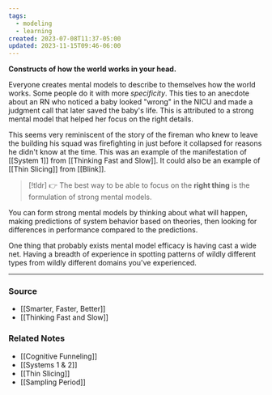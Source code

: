 ```yaml
---
tags:
  - modeling
  - learning
created: 2023-07-08T11:37-05:00
updated: 2023-11-15T09:46-06:00
---
```

**Constructs of how the world works in your head.**

Everyone creates mental models to describe to themselves how the world works. Some people do it with more *specificity*. This ties to an anecdote about an RN who noticed a baby looked "wrong" in the NICU and made a judgment call that later saved the baby's life. This is attributed to a strong mental model that helped her focus on the right details. 

This seems very reminiscent of the story of the fireman who knew to leave the building his squad was firefighting in just before it collapsed for reasons he didn't know at the time. This was an example of the manifestation of [[System 1]] from [[Thinking Fast and Slow]]. It could also be an example of [[Thin Slicing]] from [[Blink]].

> [!tldr] 👉 The best way to be able to focus on the **right thing** is the formulation of strong mental models.

You can form strong mental models by thinking about what will happen, making predictions of system behavior based on theories, then looking for differences in performance compared to the predictions. 

One thing that probably exists mental model efficacy is having cast a wide net. Having a breadth of experience in spotting patterns of wildly different types from wildly different domains you've experienced. 

---

### Source
- [[Smarter, Faster, Better]]
- [[Thinking Fast and Slow]]

### Related Notes
- [[Cognitive Funneling]] 
- [[Systems 1 & 2]] 
- [[Thin Slicing]]
- [[Sampling Period]]